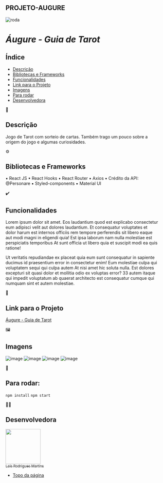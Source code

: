 ## PROJETO-AUGURE
![roda](https://user-images.githubusercontent.com/104601856/197632564-3b886ed1-e073-4978-8ccc-95948595a174.gif)

<h1><i> Áugure - Guia de Tarot </i></h1>




##  Índice 

* [Descrição](#descrição)
* [Bibliotecas e Frameworks](#bibliotecas-e-frameworks)
* [Funcionalidades](#funcionalidades)
* [Link para o Projeto](#link-para-o-projeto)
* [Imagens](#imagens)
* [Para rodar](#para-rodar)
* [Desenvolvedora](#desenvolvedora)


💬
## Descrição 

Jogo de Tarot com sorteio de cartas.
Também trago um pouco sobre a origem do jogo e algumas curiosidades.


⚙️
## Bibliotecas e Frameworks

▪ React JS
▪ React Hooks
▪ React Router
▪ Axios
▪ Crédito da API:  @Personare
▪ Styled-components
▪ Material UI

✔️
## Funcionalidades

Lorem ipsum dolor sit amet. Eos laudantium quod est explicabo consectetur eum adipisci velit aut dolores laudantium. Et consequatur voluptates et dolor harum est internos officiis rem tempore perferendis sit libero eaque aut modi magni in eligendi quia! Est ipsa laborum nam nulla molestiae est perspiciatis temporibus At sunt officia ut libero quia et suscipit modi ea quis ratione!

Ut veritatis repudiandae ex placeat quia eum sunt consequatur in sapiente ducimus id praesentium error in consectetur enim! Eum molestiae culpa qui voluptatem sequi qui culpa autem At nisi amet hic soluta nulla. Est dolores excepturi sit quasi dolor et mollitia odio ex voluptas error? 33 autem itaque qui impedit voluptatum ab quaerat architecto est consequatur cumque qui numquam sint et autem molestiae.

🔗
## Link para o Projeto 
[Áugure - Guia de Tarot](http://augure.surge.sh/)


🖼️
## Imagens

![image](https://user-images.githubusercontent.com/104601856/197633701-538986a6-0a42-4bfc-b291-e0c19ba24c11.png)
![image](https://user-images.githubusercontent.com/104601856/197634058-9ac303c1-4828-45e2-9b36-c2dc922ee201.png)
![image](https://user-images.githubusercontent.com/104601856/197634289-4ebe3bb7-0355-4c3d-9811-9bceb29e06e8.png)
![image](https://user-images.githubusercontent.com/104601856/197634576-ef8c6867-5957-4cbd-a0a1-e978e223f5e0.png)

🔧
## Para rodar:
``` npm install ```
``` npm start ```

👩‍💻
## Desenvolvedora
[<img src="https://avatars.githubusercontent.com/laisrm" width=115><br><sub>Laís Rodrigues Martins</sub>](https://github.com/laisrm)




* [Topo da página](#projeto-augure)





